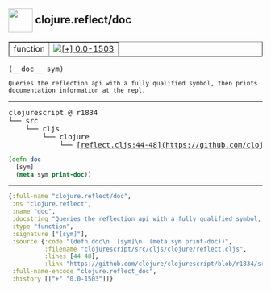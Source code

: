 ## <img width="48px" valign="middle" src="http://i.imgur.com/Hi20huC.png"> clojure.reflect/doc

 <table border="1">
<tr>
<td>function</td>
<td><a href="https://github.com/cljsinfo/api-refs/tree/0.0-1503"><img valign="middle" alt="[+] 0.0-1503" src="https://img.shields.io/badge/+-0.0--1503-lightgrey.svg"></a> </td>
</tr>
</table>

 <samp>
(__doc__ sym)<br>
</samp>

```
Queries the reflection api with a fully qualified symbol, then prints
documentation information at the repl.
```

---

 <pre>
clojurescript @ r1834
└── src
    └── cljs
        └── clojure
            └── <ins>[reflect.cljs:44-48](https://github.com/clojure/clojurescript/blob/r1834/src/cljs/clojure/reflect.cljs#L44-L48)</ins>
</pre>

```clj
(defn doc
  [sym]
  (meta sym print-doc))
```


---

```clj
{:full-name "clojure.reflect/doc",
 :ns "clojure.reflect",
 :name "doc",
 :docstring "Queries the reflection api with a fully qualified symbol, then prints\ndocumentation information at the repl.",
 :type "function",
 :signature ["[sym]"],
 :source {:code "(defn doc\n  [sym]\n  (meta sym print-doc))",
          :filename "clojurescript/src/cljs/clojure/reflect.cljs",
          :lines [44 48],
          :link "https://github.com/clojure/clojurescript/blob/r1834/src/cljs/clojure/reflect.cljs#L44-L48"},
 :full-name-encode "clojure.reflect_doc",
 :history [["+" "0.0-1503"]]}

```
